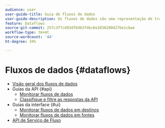 ```yaml
---
audience: user
user-guide-title: Guia de fluxos de dados
user-guide-description: Os fluxos de dados são uma representação de trabalhos de dados que movem os dados pela Plataforma.
feature: Dataflows
source-git-commit: 257c3f7cd93df6d63f4bc6e2836280427be1cbae
workflow-type: tm+mt
source-wordcount: '44'
ht-degree: 34%

---
```



# Fluxos de dados {#dataflows}

- [Visão geral dos fluxos de dados](./home.md)
- Guias da API {#api}
   - [Monitorar fluxos de dados](./api/monitor.md)
   - [Classifique e filtre as respostas da API](./api/sort-and-filter.md)
- Guias da interface {#ui}
   - [Monitorar fluxos de dados em destinos](./ui/monitor-destinations.md)
   - [Monitorar fluxos de dados em fontes](./ui/monitor-sources.md)
- [API de Serviço de Fluxo](https://www.adobe.io/experience-platform-apis/references/flow-service/)